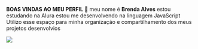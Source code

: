 **BOAS VINDAS AO MEU PERFIL** 💙
meu nome é **Brenda Alves**
estou estudando na Alura 
estou me desenvolvendo na linguagem JavaScript 
Utilizo esse espaço para minha organização e compartilhamento dos meus projetos desenvolvios


![](https://media.tenor.com/9WUdRT9SqfIAAAAi/borboletas-butterflies.gif)
